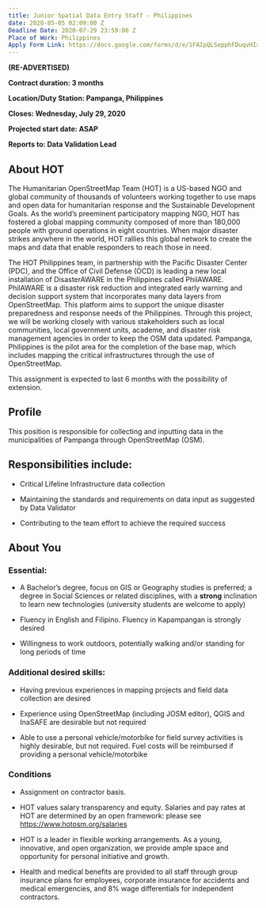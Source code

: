 ```yaml
---
title: Junior Spatial Data Entry Staff - Philippines
date: 2020-05-05 02:09:00 Z
Deadline Date: 2020-07-29 23:59:00 Z
Place of Work: Philippines
Apply Form Link: https://docs.google.com/forms/d/e/1FAIpQLSepphFDuqvHIx51FwbMMbl2r7fU2kGYTihw7wSs7TKllGp93g/viewform
---
```


**(RE-ADVERTISED)**

**Contract duration: 3 months**

**Location/Duty Station: Pampanga, Philippines**

**Closes: Wednesday, July 29, 2020**

**Projected start date: ASAP**

**Reports to: Data Validation Lead**

## About HOT

The Humanitarian OpenStreetMap Team (HOT) is a US-based NGO and global community of thousands of volunteers working together to use maps and open data for humanitarian response and the Sustainable Development Goals. As the world’s preeminent participatory mapping NGO, HOT has fostered a global mapping community composed of more than 180,000 people with ground operations in eight countries. When major disaster strikes anywhere in the world, HOT rallies this global network to create the maps and data that enable responders to reach those in need.

The HOT Philippines team, in partnership with the Pacific Disaster Center (PDC), and the Office of Civil Defense (OCD) is leading a new local installation of DisasterAWARE in the Philippines called PhilAWARE. PhilAWARE is a disaster risk reduction and integrated early warning and decision support system that incorporates many data layers from OpenStreetMap. This platform aims to support the unique disaster preparedness and response needs of the Philippines. Through this project, we will be working closely with various stakeholders such as local communities, local government units, academe, and disaster risk management agencies in order to keep the OSM data updated. Pampanga, Philippines is the pilot area for the completion of the base map, which includes mapping the critical infrastructures through the use of OpenStreetMap.

This assignment is expected to last 6 months with the possibility of extension.

## Profile

This position is responsible for collecting and inputting data in the municipalities of Pampanga through OpenStreetMap (OSM).

## Responsibilities include:

* Critical Lifeline Infrastructure data collection

* Maintaining the standards and requirements on data input as suggested by Data Validator

* Contributing to the team effort to achieve the required success

## About You

### Essential:

* A Bachelor’s degree, focus on GIS or Geography studies is preferred; a degree in Social Sciences or related disciplines, with a **strong** inclination to learn new technologies (university students are welcome to apply)

* Fluency in English and Filipino. Fluency in Kapampangan is strongly desired

* Willingness to work outdoors, potentially walking and/or standing for long periods of time

### Additional desired skills:

* Having previous experiences in mapping projects and field data collection are desired

* Experience using OpenStreetMap (including JOSM editor), QGIS and InaSAFE are desirable but not required

* Able to use a personal vehicle/motorbike for field survey activities is highly desirable, but not required. Fuel costs will be reimbursed if providing a personal vehicle/motorbike

### Conditions

* Assignment on contractor basis.

* HOT values salary transparency and equity. Salaries and pay rates at HOT are determined by an open framework: please see https://www.hotosm.org/salaries

* HOT is a leader in flexible working arrangements. As a young, innovative, and open organization, we provide ample space and opportunity for personal initiative and growth.

* Health and medical benefits are provided to all staff through group insurance plans for employees, corporate insurance for accidents and medical emergencies, and 8% wage differentials for independent contractors.